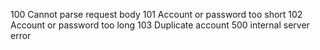 100 Cannot parse request body
101 Account or password too short
102 Account or password too long
103 Duplicate account
500 internal server error

